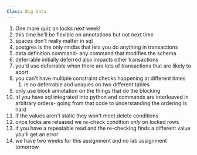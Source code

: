 ```yaml
---
Class: Big Data
---
```


1. One more quiz on locks next week!
2. this time he'll be flexible on annotations but not next time
3. spaces don't really matter in sql
4. postgres is the only rmdbs that lets you do anything in transactions
5. data definition command- any command that modifies the schema
6. deferrable initially deferred also impacts other transactions
7. you'd use deferrable when there are lots of transactions that are likely to abort
8. you can't have multiple constraint checks happening at different times
    1. ie no deferrable and uniques on two different tables
9. only use block annotation on the things that do the blocking
10. irl you have sql integrated into python and commands are interleaved in arbitrary orders- going from that code to understanding the ordering is hard
11. if the values aren't static they won't meet delete conditions
12. once locks are released we re-check condition *only* on locked rows
13. if you have a repeatable read and the re-checking finds a different value you'll get an error
14. we have two weeks for this assignment and no lab assignment tomorrow
